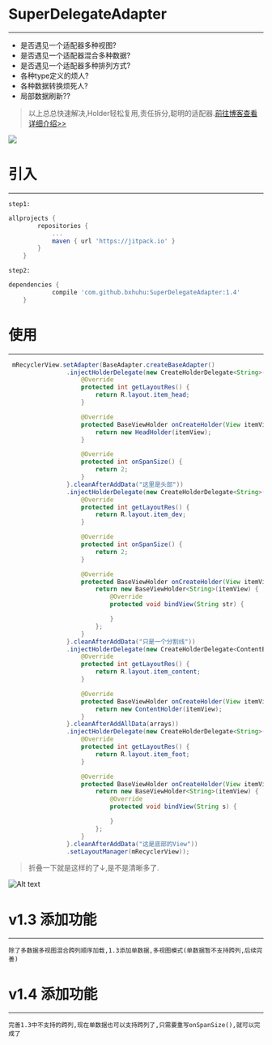 # SuperDelegateAdapter
---
- 是否遇见一个适配器多种视图?
- 是否遇见一个适配器混合多种数据?
- 是否遇见一个适配器多种排列方式?
- 各种type定义的烦人?
- 各种数据转换烦死人?
- 局部数据刷新??
> 以上总总快速解决,Holder轻松复用,责任拆分,聪明的适配器.[前往博客查看详细介绍>>][1]


[![](https://jitpack.io/v/bxhuhu/SuperDelegateAdapter.svg)](https://jitpack.io/#bxhuhu/SuperDelegateAdapter)

# 引入
---
`step1:`
```gradle
allprojects {
		repositories {
			...
			maven { url 'https://jitpack.io' }
		}
	}
```
`step2:`
```gradle
dependencies {
	        compile 'com.github.bxhuhu:SuperDelegateAdapter:1.4'
	}
```
# 使用
---

``` java
 mRecyclerView.setAdapter(BaseAdapter.createBaseAdapter()
                .injectHolderDelegate(new CreateHolderDelegate<String>() {
                    @Override
                    protected int getLayoutRes() {
                        return R.layout.item_head;
                    }

                    @Override
                    protected BaseViewHolder onCreateHolder(View itemView) {
                        return new HeadHolder(itemView);
                    }

                    @Override
                    protected int onSpanSize() {
                        return 2;
                    }
                }.cleanAfterAddData("这里是头部"))
                .injectHolderDelegate(new CreateHolderDelegate<String>() {
                    @Override
                    protected int getLayoutRes() {
                        return R.layout.item_dev;
                    }

                    @Override
                    protected int onSpanSize() {
                        return 2;
                    }

                    @Override
                    protected BaseViewHolder onCreateHolder(View itemView) {
                        return new BaseViewHolder<String>(itemView) {
                            @Override
                            protected void bindView(String str) {

                            }
                        };
                    }
                }.cleanAfterAddData("只是一个分割线"))
                .injectHolderDelegate(new CreateHolderDelegate<ContentBean>() {
                    @Override
                    protected int getLayoutRes() {
                        return R.layout.item_content;
                    }

                    @Override
                    protected BaseViewHolder onCreateHolder(View itemView) {
                        return new ContentHolder(itemView);
                    }
                }.cleanAfterAddAllData(arrays))
                .injectHolderDelegate(new CreateHolderDelegate<String>() {
                    @Override
                    protected int getLayoutRes() {
                        return R.layout.item_foot;
                    }

                    @Override
                    protected BaseViewHolder onCreateHolder(View itemView) {
                        return new BaseViewHolder<String>(itemView) {
                            @Override
                            protected void bindView(String s) {

                            }
                        };
                    }
                }.cleanAfterAddData("这是底部的View"))
                .setLayoutManager(mRecyclerView));
```
>折叠一下就是这样的了↓,是不是清晰多了.

![Alt text](https://raw.githubusercontent.com/bxhuhu/SuperDelegateAdapter/master/Screenshots/show.png)


# v1.3 添加功能
---
`除了多数据多视图混合跨列顺序加载,1.3添加单数据,多视图模式(单数据暂不支持跨列,后续完善)`


# v1.4 添加功能
---
`完善1.3中不支持的跨列,现在单数据也可以支持跨列了,只需要重写onSpanSize(),就可以完成了`





[1]:https://www.jianshu.com/p/d25f5106076c
